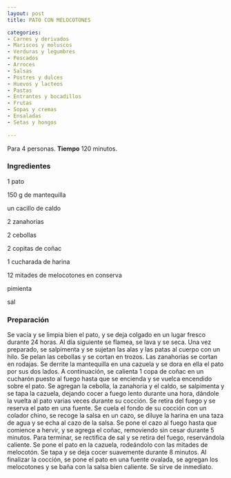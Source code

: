 ```yaml
---
layout: post
title: PATO CON MELOCOTONES

categories:
- Carnes y derivados
- Mariscos y moluscos
- Verduras y legumbres
- Pescados
- Arroces
- Salsas
- Postres y dulces
- Huevos y lacteos
- Pastas
- Entrantes y bocadillos
- Frutas
- Sopas y cremas
- Ensaladas
- Setas y hongos
 
---
```

Para 4 personas.
<b>Tiempo</b> 120 minutos.

<h3>Ingredientes</h3>
1 pato

150 g de mantequilla

un cacillo de caldo

2 zanahorias

2 cebollas

2 copitas de coñac

1 cucharada de harina

12 mitades de melocotones en conserva

pimienta

sal

<h3>Preparación</h3>
Se vacía y se limpia bien el pato, y se deja colgado en un lugar fresco durante 24 horas. Al día siguiente se flamea, se lava y se seca. Una vez preparado, se salpimenta y se sujetan las alas y las patas al cuerpo con un hilo. Se pelan las cebollas y se cortan en trozos. Las zanahorias se cortan en rodajas. Se derrite la mantequilla en una cazuela y se dora en ella el pato por sus dos lados. A continuación, se calienta 1 copa de coñac en un cucharón puesto al fuego hasta que se encienda y se vuelca encendido sobre el pato. Se agregan la cebolla, la zanahoria y el caldo, se salpimenta y se tapa la cazuela, dejando cocer a fuego lento durante una hora, dándole la vuelta al pato varias veces durante su cocción. Se retira del fuego y se reserva el pato en una fuente. Se cuela el fondo de su cocción con un colador chino, se recoge la salsa en un cazo, se diluye la harina en una taza de agua y se echa al cazo de la salsa. Se pone el cazo al fuego hasta que comience a hervir, y se agrega el coñac, removiendo sin cesar durante 5 minutos. Para terminar, se rectifica de sal y se retira del fuego, reservándola caliente. Se pone el pato en la cazuela, rodeándolo con las mitades de melocotón. Se tapa y se deja cocer suavemente durante 8 minutos. Al finalizar la cocción, se pone el pato en una fuente ovalada, se agregan los melocotones y se baña con la salsa bien caliente. Se sirve de inmediato.

